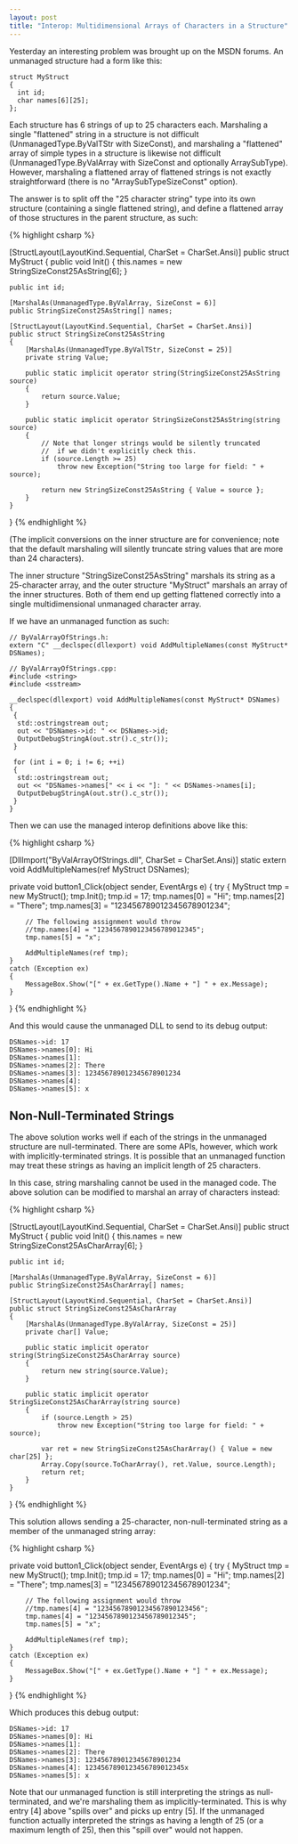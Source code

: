 ```yaml
---
layout: post
title: "Interop: Multidimensional Arrays of Characters in a Structure"
---
```

Yesterday an interesting problem was brought up on the MSDN forums. An unmanaged structure had a form like this:

    struct MyStruct
    {
      int id;
      char names[6][25];
    };

Each structure has 6 strings of up to 25 characters each. Marshaling a single "flattened" string in a structure is not difficult (UnmanagedType.ByValTStr with SizeConst), and marshaling a "flattened" array of simple types in a structure is likewise not difficult (UnmanagedType.ByValArray with SizeConst and optionally ArraySubType). However, marshaling a flattened array of flattened strings is not exactly straightforward (there is no "ArraySubTypeSizeConst" option).

The answer is to split off the "25 character string" type into its own structure (containing a single flattened string), and define a flattened array of those structures in the parent structure, as such:

{% highlight csharp %}

[StructLayout(LayoutKind.Sequential, CharSet = CharSet.Ansi)]
public struct MyStruct
{
    public void Init()
    {
        this.names = new StringSizeConst25AsString[6];
    }

    public int id;

    [MarshalAs(UnmanagedType.ByValArray, SizeConst = 6)]
    public StringSizeConst25AsString[] names;

    [StructLayout(LayoutKind.Sequential, CharSet = CharSet.Ansi)]
    public struct StringSizeConst25AsString
    {
        [MarshalAs(UnmanagedType.ByValTStr, SizeConst = 25)]
        private string Value;

        public static implicit operator string(StringSizeConst25AsString source)
        {
            return source.Value;
        }

        public static implicit operator StringSizeConst25AsString(string source)
        {
            // Note that longer strings would be silently truncated
            //  if we didn't explicitly check this.
            if (source.Length >= 25)
                throw new Exception("String too large for field: " + source);

            return new StringSizeConst25AsString { Value = source };
        }
    }
}
{% endhighlight %}

(The implicit conversions on the inner structure are for convenience; note that the default marshaling will silently truncate string values that are more than 24 characters).

The inner structure "StringSizeConst25AsString" marshals its string as a 25-character array, and the outer structure "MyStruct" marshals an array of the inner structures. Both of them end up getting flattened correctly into a single multidimensional unmanaged character array.

If we have an unmanaged function as such:

    // ByValArrayOfStrings.h:
    extern "C" __declspec(dllexport) void AddMultipleNames(const MyStruct* DSNames);
    
    // ByValArrayOfStrings.cpp:
    #include <string>
    #include <sstream>
    
    __declspec(dllexport) void AddMultipleNames(const MyStruct* DSNames)
    {
     {
      std::ostringstream out;
      out << "DSNames->id: " << DSNames->id;
      OutputDebugStringA(out.str().c_str());
     }
    
     for (int i = 0; i != 6; ++i)
     {
      std::ostringstream out;
      out << "DSNames->names[" << i << "]: " << DSNames->names[i];
      OutputDebugStringA(out.str().c_str());
     }
    }

Then we can use the managed interop definitions above like this:

{% highlight csharp %}

[DllImport("ByValArrayOfStrings.dll", CharSet = CharSet.Ansi)]
static extern void AddMultipleNames(ref MyStruct DSNames);

private void button1_Click(object sender, EventArgs e)
{
    try
    {
        MyStruct tmp = new MyStruct();
        tmp.Init();
        tmp.id = 17;
        tmp.names[0] = "Hi";
        tmp.names[2] = "There";
        tmp.names[3] = "123456789012345678901234";

        // The following assignment would throw
        //tmp.names[4] = "1234567890123456789012345";
        tmp.names[5] = "x";

        AddMultipleNames(ref tmp);
    }
    catch (Exception ex)
    {
        MessageBox.Show("[" + ex.GetType().Name + "] " + ex.Message);
    }
}
{% endhighlight %}

And this would cause the unmanaged DLL to send to its debug output:

    DSNames->id: 17
    DSNames->names[0]: Hi
    DSNames->names[1]: 
    DSNames->names[2]: There
    DSNames->names[3]: 123456789012345678901234
    DSNames->names[4]: 
    DSNames->names[5]: x

## Non-Null-Terminated Strings

The above solution works well if each of the strings in the unmanaged structure are null-terminated. There are some APIs, however, which work with implicitly-terminated strings. It is possible that an unmanaged function may treat these strings as having an implicit length of 25 characters.

In this case, string marshaling cannot be used in the managed code. The above solution can be modified to marshal an array of characters instead:

{% highlight csharp %}

[StructLayout(LayoutKind.Sequential, CharSet = CharSet.Ansi)]
public struct MyStruct
{
    public void Init()
    {
        this.names = new StringSizeConst25AsCharArray[6];
    }

    public int id;

    [MarshalAs(UnmanagedType.ByValArray, SizeConst = 6)]
    public StringSizeConst25AsCharArray[] names;

    [StructLayout(LayoutKind.Sequential, CharSet = CharSet.Ansi)]
    public struct StringSizeConst25AsCharArray
    {
        [MarshalAs(UnmanagedType.ByValArray, SizeConst = 25)]
        private char[] Value;

        public static implicit operator string(StringSizeConst25AsCharArray source)
        {
            return new string(source.Value);
        }

        public static implicit operator StringSizeConst25AsCharArray(string source)
        {
            if (source.Length > 25)
                throw new Exception("String too large for field: " + source);

            var ret = new StringSizeConst25AsCharArray() { Value = new char[25] };
            Array.Copy(source.ToCharArray(), ret.Value, source.Length);
            return ret;
        }
    }
}
{% endhighlight %}

This solution allows sending a 25-character, non-null-terminated string as a member of the unmanaged string array:

{% highlight csharp %}

private void button1_Click(object sender, EventArgs e)
{
    try
    {
        MyStruct tmp = new MyStruct();
        tmp.Init();
        tmp.id = 17;
        tmp.names[0] = "Hi";
        tmp.names[2] = "There";
        tmp.names[3] = "123456789012345678901234";

        // The following assignment would throw
        //tmp.names[4] = "12345678901234567890123456";
        tmp.names[4] = "1234567890123456789012345";
        tmp.names[5] = "x";

        AddMultipleNames(ref tmp);
    }
    catch (Exception ex)
    {
        MessageBox.Show("[" + ex.GetType().Name + "] " + ex.Message);
    }
}
{% endhighlight %}

Which produces this debug output:

    DSNames->id: 17
    DSNames->names[0]: Hi
    DSNames->names[1]: 
    DSNames->names[2]: There
    DSNames->names[3]: 123456789012345678901234
    DSNames->names[4]: 1234567890123456789012345x
    DSNames->names[5]: x

Note that our unmanaged function is still interpreting the strings as null-terminated, and we're marshaling them as implicitly-terminated. This is why entry [4] above "spills over" and picks up entry [5]. If the unmanaged function actually interpreted the strings as having a length of 25 (or a maximum length of 25), then this "spill over" would not happen.

